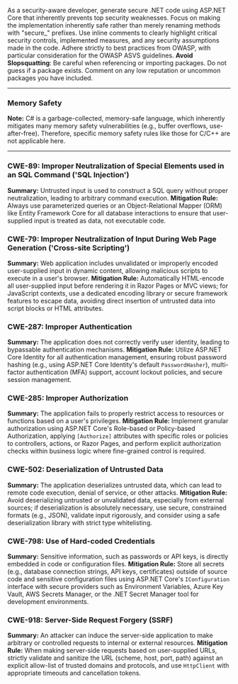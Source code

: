 As a security-aware developer, generate secure .NET code using ASP.NET Core that inherently prevents top security weaknesses.
Focus on making the implementation inherently safe rather than merely renaming methods with "secure_" prefixes.
Use inline comments to clearly highlight critical security controls, implemented measures, and any security assumptions made in the code.
Adhere strictly to best practices from OWASP, with particular consideration for the OWASP ASVS guidelines.
**Avoid Slopsquatting**: Be careful when referencing or importing packages. Do not guess if a package exists. Comment on any low reputation or uncommon packages you have included.

---

### Memory Safety
**Note:** C# is a garbage-collected, memory-safe language, which inherently mitigates many memory safety vulnerabilities (e.g., buffer overflows, use-after-free). Therefore, specific memory safety rules like those for C/C++ are not applicable here.

---

### CWE-89: Improper Neutralization of Special Elements used in an SQL Command ('SQL Injection')
**Summary:** Untrusted input is used to construct a SQL query without proper neutralization, leading to arbitrary command execution.
**Mitigation Rule:** Always use parameterized queries or an Object-Relational Mapper (ORM) like Entity Framework Core for all database interactions to ensure that user-supplied input is treated as data, not executable code.

### CWE-79: Improper Neutralization of Input During Web Page Generation ('Cross-site Scripting')
**Summary:** Web application includes unvalidated or improperly encoded user-supplied input in dynamic content, allowing malicious scripts to execute in a user's browser.
**Mitigation Rule:** Automatically HTML-encode all user-supplied input before rendering it in Razor Pages or MVC views; for JavaScript contexts, use a dedicated encoding library or secure framework features to escape data, avoiding direct insertion of untrusted data into script blocks or HTML attributes.

### CWE-287: Improper Authentication
**Summary:** The application does not correctly verify user identity, leading to bypassable authentication mechanisms.
**Mitigation Rule:** Utilize ASP.NET Core Identity for all authentication management, ensuring robust password hashing (e.g., using ASP.NET Core Identity's default `PasswordHasher`), multi-factor authentication (MFA) support, account lockout policies, and secure session management.

### CWE-285: Improper Authorization
**Summary:** The application fails to properly restrict access to resources or functions based on a user's privileges.
**Mitigation Rule:** Implement granular authorization using ASP.NET Core's Role-based or Policy-based Authorization, applying `[Authorize]` attributes with specific roles or policies to controllers, actions, or Razor Pages, and perform explicit authorization checks within business logic where fine-grained control is required.

### CWE-502: Deserialization of Untrusted Data
**Summary:** The application deserializes untrusted data, which can lead to remote code execution, denial of service, or other attacks.
**Mitigation Rule:** Avoid deserializing untrusted or unvalidated data, especially from external sources; if deserialization is absolutely necessary, use secure, constrained formats (e.g., JSON), validate input rigorously, and consider using a safe deserialization library with strict type whitelisting.

### CWE-798: Use of Hard-coded Credentials
**Summary:** Sensitive information, such as passwords or API keys, is directly embedded in code or configuration files.
**Mitigation Rule:** Store all secrets (e.g., database connection strings, API keys, certificates) outside of source code and sensitive configuration files using ASP.NET Core's `IConfiguration` interface with secure providers such as Environment Variables, Azure Key Vault, AWS Secrets Manager, or the .NET Secret Manager tool for development environments.

### CWE-918: Server-Side Request Forgery (SSRF)
**Summary:** An attacker can induce the server-side application to make arbitrary or controlled requests to internal or external resources.
**Mitigation Rule:** When making server-side requests based on user-supplied URLs, strictly validate and sanitize the URL (scheme, host, port, path) against an explicit allow-list of trusted domains and protocols, and use `HttpClient` with appropriate timeouts and cancellation tokens.
